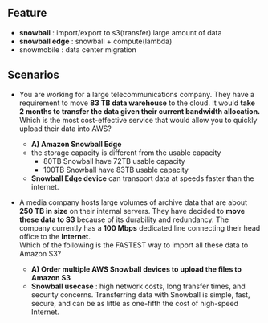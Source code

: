 ## Feature 
- **snowball** : import/export to s3(transfer) large amount of data 
- **snowball edge** : snowball + compute(lambda)
- snowmobile : data center migration

## Scenarios 
- You are working for a large telecommunications company. They have a requirement to move **83 TB data warehouse** to the cloud. It would **take 2 months to transfer the data given their current bandwidth allocation.**       
Which is the most cost-effective service that would allow you to quickly upload their data into AWS?
  - **A) Amazon Snowball Edge**
  - the storage capacity is different from the usable capacity
    - 80TB Snowball have 72TB usable capacity 
    - 100TB Snowball have 83TB usable capacity 
  - **Snowball Edge device** can transport data at speeds faster than the internet.

- A media company hosts large volumes of archive data that are about **250 TB in size** on their internal servers. They have decided to **move these data to S3** because of its durability and redundancy. The company currently has a **100 Mbps** dedicated line connecting their head office to the **Internet**.    
Which of the following is the FASTEST way to import all these data to Amazon S3?
  - **A) Order multiple AWS Snowball devices to upload the files to Amazon S3**
  - **Snowball usecase** : high network costs, long transfer times, and security concerns. Transferring data with Snowball is simple, fast, secure, and can be as little as one-fifth the cost of high-speed Internet.
